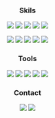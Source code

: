 <div align=center>

### Skils

<p>
  <img src="https://img.shields.io/badge/Java-007396?style=flat-square&logo=Java&logoColor=white"/>
  <img src="https://img.shields.io/badge/Spring Boot-6DB33F?style=flat-square&logo=Spring Boot&logoColor=white"/>
  <img src="https://img.shields.io/badge/JUnit5-25A162?style=flat-square&logo=JUnit5&logoColor=white"/>
  <img src="https://img.shields.io/badge/JPA-59666C?style=flat-square&logo=Hibernate&logoColor=white"/>
  <img src="https://img.shields.io/badge/QueryDSL-3394D7?style=flat-square"/>
</p>
<p>
  <img src="https://img.shields.io/badge/MariaDB-003545?style=flat-square&logo=MariaDB&logoColor=white"/>
  <img src="https://img.shields.io/badge/AWS-232F3E?style=flat-square&logo=Amazon AWS&logoColor=white"/>
  <img src="https://img.shields.io/badge/RabbitMQ-FF6600?style=flat-square&logo=RabbitMQ&logoColor=white"/>
  <img src="https://img.shields.io/badge/Redis-DC382D?style=flat-square&logo=Redis&logoColor=white"/>
  <img src="https://img.shields.io/badge/Jenkins-D24939?style=flat-square&logo=Jenkins&logoColor=white"/>
</p>

### Tools

<p>
  <img src="https://img.shields.io/badge/IntelliJ-000000?style=flat-square&logo=IntelliJ IDEA&logoColor=white"/>
  <img src="https://img.shields.io/badge/Maven-C71A36?style=flat-square&logo=Apache Maven&logoColor=white"/>
  <img src="https://img.shields.io/badge/Gradle-02303A?style=flat-square&logo=Gradle&logoColor=white"/>
  <img src="https://img.shields.io/badge/Git-F05032?style=flat-square&logo=Git&logoColor=white"/>
  <img src="https://img.shields.io/badge/Slack-4A154B?style=flat-square&logo=Slack&logoColor=white"/>
</p>

### Contact

<p>
  <a href="https://gmoon92.github.io" target="_blank"><img src="https://img.shields.io/badge/Blog-DD0B78?style=flat-square&logo=GitHub%20Sponsors&logoColor=white"/></a>
  <a href="mailto:gmoon0929@gmail.com" target="_blank"><img src="https://img.shields.io/badge/Gmail-EA4335?style=flat-square&logo=Gmail&logoColor=white"/></a>
<p>
</div>
